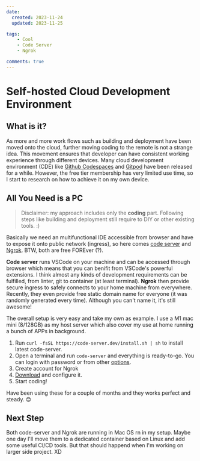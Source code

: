 ```yaml
---
date:
  created: 2023-11-24
  updated: 2023-11-25

tags:
    - Cool
    - Code Server
    - Ngrok

comments: true
---
```

# Self-hosted Cloud Development Environment

## What is it?

As more and more work flows such as building and deployment have been moved onto the cloud, further moving coding to the remote is not a strange idea. This movement ensures that developer can have consistent working experience through different devices. Many cloud development environment (CDE) like [Github Codespaces](https://github.com/features/codespaces) and [Gitpod](https://www.gitpod.io/) have been released for a while. However, the free tier membership has very limited use time, so I start to research on how to achieve it on my own device.

## All You Need is a PC

> Disclaimer: my approach includes only the **coding** part. Following steps like building and deployment still require to DIY or other existing tools. :)

Basically we need an multifunctional IDE accessible from browser and have to expose it onto public network (ingress), so here comes [code server](https://github.com/coder/code-server) and [Ngrok](https://ngrok.com/). BTW, both are free FOREver (?).

**Code server** runs VSCode on your machine and can be accessed through browser which means that you can benifit from VSCode's powerful extensions. I think almost any kinds of development requirements can be fulfilled, from linter, git to container (at least terminal). **Ngrok** then provide secure ingress to safely connects to your home machine from everywhere. Recently, they even provide free static domain name for everyone (it was randomly generated every time). Although you can't name it, it's still awesome!

The overall setup is very easy and take my own as example. I use a M1 mac mini (8/128GB) as my host server which also cover my use at home running a bunch of APPs in background.
1. Run `curl -fsSL https://code-server.dev/install.sh | sh` to install latest code-server.
2. Open a terminal and run `code-server` and everything is ready-to-go. You can login with password or from other [options](https://coder.com/docs/code-server/latest/guide#external-authentication).
3. Create account for Ngrok
4. [Download](https://ngrok.com/download) and configure it.
5. Start coding!

Have been using these for a couple of months and they works perfect and steady. 😊

## Next Step

Both code-server and Ngrok are running in Mac OS rn in my setup. Maybe one day I'll move them to a dedicated container based on Linux and add some useful CI/CD tools. But that should happend when I'm working on larger side project. XD